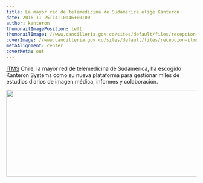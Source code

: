 ```yaml
---
title: La mayor red de telemedicina de Sudamérica elige Kanteron
date: 2016-11-25T14:10:46+00:00
author: kanteron
thumbnailImagePosition: left
thumbnailImage: //www.cancilleria.gov.co/sites/default/files/recepcion-itms-telemedicina-bogota.jpg
coverImage: //www.cancilleria.gov.co/sites/default/files/recepcion-itms-telemedicina-bogota.jpg
metaAlignment: center
coverMeta: out
---
```


[ITMS](https://www.itms.cl/) Chile, la mayor red de telemedicina de Sudamérica, ha escogido Kanteron Systems como su nueva plataforma para gestionar miles de estudios diarios de imagen médica, informes y colaboración.

<img class="aligncenter size-medium" src="https://www.itms.cl/imagens/hp/es-es/Banner06.jpg" alt="" width="540" height="229" />